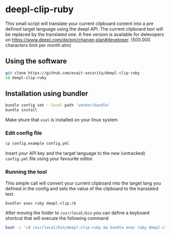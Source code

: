 # deepl-clip-ruby
This small script will translate your current clipboard content into a pre defined target language using the deepl API. The current clipboard text will be replaced by the translated one. A free version is available for delevopers on https://www.deepl.com/de/pro/change-plan#developer. (500.000 characters limit per month atm)

## Using the software

```zsh
git clone https://github.com/evait-security/deepl-clip-ruby
cd deepl-clip-ruby
```

## Installation using bundler
```zsh
bundle config set --local path 'vendor/bundle'
bundle install
```
Make shure that `xsel` is installed on your linux system

### Edit config file
```zsh
cp config.example config.yml
```
Insert your API key and the target language to the new (untracked) `config.yml` file using your favourite editor.
### Running the tool
This simple call will convert your current clipboard into the target lang you defined in the config and sets the value of the clipboard to the translated text.

```zsh
bundler exec ruby deepl-clip.rb
```

After moving the folder to `/usr/local/bin` you can define a keyboard shortcut that will execute the following command
```zsh
bash -c 'cd /usr/local/bin/deepl-clip-ruby && bundle exec ruby deepl-clip.rb'
```